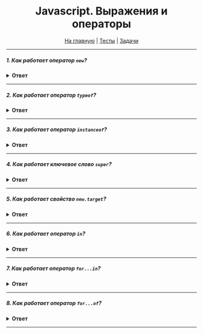 <div align="center">

<h1>Javascript. Выражения и операторы</h1>

<a href="https://github.com/dollaween/javascript-questions">На главную</a> | <a href="https://github.com/dollaween/javascript-tests">Тесты</a> | <a href="https://github.com/dollaween/javascript-tests">Задачи</a>

</div>

---

##### 1. Как работает оператор `new`?

<details><summary><b>Ответ</b></summary>
<p>

**Оператор `new`** создает экземпляр объекта имеющего конструктор.

При вызове `new User()` (эквивалентно `new User`) происходит следующее:
1. Создается новый объект, наследующий `User.prototype.`.
2. Вызывается конструктор – функция `User` с указанными аргументами и `this`, привязанным к только что созданному объекту.
3. Результатом выражения new становится объект, возвращаемый конструктором. Если конструктор не возвращает объект явно, используется объект из п.1.

```javascript
function User(name, age) {
  this.name = name
  this.age = age
}
let user = new User('John', 33)

console.log(user.name, user.age)      // 'John', 33
```

[Оператор new](https://developer.mozilla.org/ru/docs/Web/JavaScript/Reference/Operators/new)

</p>
</details>

---

##### 2. Как работает оператор `typeof`?

<details><summary><b>Ответ</b></summary>
<p>

Оператор `typeof` возвращает строку, указывающую тип операнда.

`typeof null` — `object`, общепризнанная ошибка в языке, сохраняется для совместимости.

`typeof function() {}` — `function`, хотя функция является подвидом объектов, а не отдельным типом данных.

```javascript
console.log(typeof 'Margarita')
// string

console.log(typeof 18)
// number

console.log(typeof null)
// object
```

</p>
</details>

---

##### 3. Как работает оператор `instanceof`?

<details><summary><b>Ответ</b></summary>
<p>

Оператор `instanceof` проверяет, принадлежит ли объект к определенному классу.

```javascript
function Turtle(name, color) {
  this.name = name
  this.color = color
}

const turle = new Turtle('Leo', 'blue')

console.log(turle instanceof Turtle)
// true

console.log(turle instanceof Object)
// true
```

</p>
</details>

---

##### 4. Как работает ключевое слово `super`?

<details><summary><b>Ответ</b></summary>
<p>

`super` используется для вызова функций, принадлежащих родителю объекта.

```javascript
// Вызов родительского конструктора
super([arguments])

// Вызов функции родительского объекта
super.functionOnParent()
```
</p>
</details>

---

##### 5. Как работает свойство `new.target`?

<details><summary><b>Ответ</b></summary>
<p>

Свойство `new.target` позволяет определить была ли функция или конструктор вызвана с помощью оператора `new`.

```javascript
function Car() {
  if (!new.target) {
    throw new Error('Function must be called with new!')
  }
}

try {
  Car()
} catch(err) {
  console.log(err)
}
```

</p>
</details>

---

##### 6. Как работает оператор `in`?

<details><summary><b>Ответ</b></summary>
<p>

Оператор `in` возвращает `true`, если свойство содержится в объекте или его цепочки прототипов.

```javascript
const colors = {
  red: '#ff0000',
  green: '#00ff00',
  blue: '#0000ff'
}

console.log('red' in colors)
// true

console.log('hasOwnProperty' in colors)
// true

console.log('length' in colors)
// false, у объектов нет свойства length
```

</p>
</details>

---

##### 7. Как работает оператор `for...in`?

<details><summary><b>Ответ</b></summary>
<p>

Оператор `for...in` проходит по всем перечислимым свойствам объекта.

```javascript
const colors = {
  red: '#ff0000',
  green: '#00ff00',
  blue: '#0000ff'
}

for (let prop in colors) {
  console.log(`${prop}: ${colors[prop]}`)
}

/**
 * red: #ff0000
 * green: #00ff00
 * blue: #0000ff
 */

const colors = ['red', 'green', 'blue']

for (let key in colors) {
  console.log(`${key}: ${colors[key]}`);
}

/**
 * 0: red
 * 1: green
 * 2: blue
 */
```

</p>
</details>

---

##### 8. Как работает оператор `for...of`?

<details><summary><b>Ответ</b></summary>
<p>

Оператор `for...of` создает цикл, проходящий по перечислимым объектам (включая Array, Map, Set, arguments).

```javascript
let names = ['Sara', 'Lara', 'Dana'];

for (let name of names) {
  console.log(name);
}

/**
 * Sara
 * Lara
 * Dana
 */
```

</p>
</details>

---
